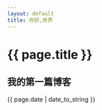 ```yaml
---
layout: default
title: 你好,世界
---
```


# {{ page.title }}
## 我的第一篇博客
{{ page.date | date_to_string }}
